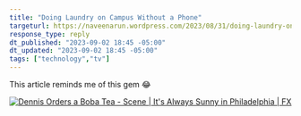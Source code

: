 ```yaml
---
title: "Doing Laundry on Campus Without a Phone"
targeturl: https://naveenarun.wordpress.com/2023/08/31/doing-laundry-on-campus-without-a-phone/
response_type: reply
dt_published: "2023-09-02 18:45 -05:00"
dt_updated: "2023-09-02 18:45 -05:00"
tags: ["technology","tv"]
---
```


This article reminds me of this gem :joy:

[![Dennis Orders a Boba Tea - Scene | It's Always Sunny in Philadelphia | FX](http://img.youtube.com/vi/mzb355qT8RI/0.jpg)](https://www.youtube.com/watch?v=mzb355qT8RI "Dennis Orders a Boba Tea - Scene | It's Always Sunny in Philadelphia | FX")